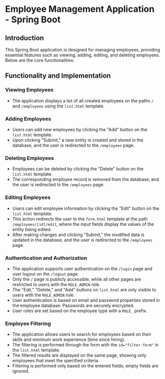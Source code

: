 # Employee Management Application - Spring Boot

## Introduction
This Spring Boot application is designed for managing employees, providing essential features such as viewing, adding, editing, and deleting employees. Below are the core functionalities:

## Functionality and Implementation

### Viewing Employees
- The application displays a list of all created employees on the paths `/` and `/employees` using the `list.html` template.

### Adding Employees
- Users can add new employees by clicking the "Add" button on the `list.html` template.
- Upon clicking "Submit," a new entity is created and stored in the database, and the user is redirected to the `/employees` page.

### Deleting Employees
- Employees can be deleted by clicking the "Delete" button on the `list.html` template.
- The corresponding employee record is removed from the database, and the user is redirected to the `/employees` page.

### Editing Employees
- Users can edit employee information by clicking the "Edit" button on the `list.html` template.
- This action redirects the user to the `form.html` template at the path `/employees/[id]/edit`, where the input fields display the values of the entity being edited.
- After making changes and clicking "Submit," the modified data is updated in the database, and the user is redirected to the `/employees` page.

### Authentication and Authorization
- The application supports user authentication on the `/login` page and user logout on the `/logout` page.
- Only the `/` page is publicly accessible, while all other pages are restricted to users with the `ROLE_ADMIN` role.
- The "Edit," "Delete," and "Add" buttons on `list.html` are only visible to users with the `ROLE_ADMIN` role.
- User authentication is based on email and password properties stored in the employee database. Passwords are securely encrypted.
- User roles are set based on the employee type with a `ROLE_` prefix.

### Employee Filtering
- The application allows users to search for employees based on their skills and minimum work experience (time since hiring).
- The filtering is performed through the form with the `id="filter-form"` in the `list.html` template.
- The filtered results are displayed on the same page, showing only employees that meet the specified criteria.
- Filtering is performed only based on the entered fields; empty fields are ignored.


  
